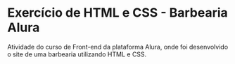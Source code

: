 # Exercício de HTML e CSS - Barbearia Alura
 Atividade do curso de Front-end da plataforma Alura, onde foi desenvolvido o site de uma barbearia utilizando HTML e CSS.
